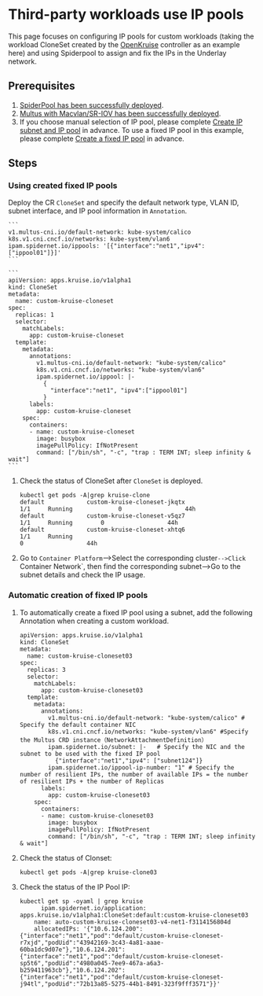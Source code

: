 # Third-party workloads use IP pools

This page focuses on configuring IP pools for custom workloads (taking the workload CloneSet created by the [OpenKruise](https://github.com/openkruise/kruise) controller as an example here)  and using Spiderpool to assign and fix the IPs in the Underlay network.

## Prerequisites

1. [SpiderPool has been successfully deployed](install.md). 
2. [Multus with Macvlan/SR-IOV has been successfully deployed](../multus-underlay/install.md).
3. If you choose manual selection of IP pool, please complete [Create IP subnet and IP pool](../spiderpool/createpool.md) in advance. To use a fixed IP pool in this example, please complete [Create a fixed IP pool](../spiderpool/createpool.md) in advance.

## Steps

### Using created fixed IP pools

Deploy the CR `CloneSet` and specify the default network type, VLAN ID, subnet interface, and IP pool information in `Annotation`.

    ```
    v1.multus-cni.io/default-network: kube-system/calico
    k8s.v1.cni.cncf.io/networks: kube-system/vlan6
    ipam.spidernet.io/ippools: '[{"interface":"net1","ipv4":["ippool01"]}]'
    ```

    ```
    apiVersion: apps.kruise.io/v1alpha1
    kind: CloneSet
    metadata:
      name: custom-kruise-cloneset
    spec:
      replicas: 1
      selector:
        matchLabels:
          app: custom-kruise-cloneset
      template:
        metadata:
          annotations:
            v1.multus-cni.io/default-network: "kube-system/calico"
            k8s.v1.cni.cncf.io/networks: "kube-system/vlan6"
            ipam.spidernet.io/ippool: |-
              {
                "interface":"net1", "ipv4":["ippool01"]
              }
          labels:
            app: custom-kruise-cloneset
        spec:
          containers:
          - name: custom-kruise-cloneset
            image: busybox
            imagePullPolicy: IfNotPresent
            command: ["/bin/sh", "-c", "trap : TERM INT; sleep infinity & wait"]
    ```

1. Check the status of CloneSet after `CloneSet` is deployed.

    ```
    kubectl get pods -A|grep kruise-clone
    default            custom-kruise-cloneset-jkqtx                                      1/1     Running             0                  44h
    default            custom-kruise-cloneset-v5qz7                                      1/1     Running        0                  44h
    default            custom-kruise-cloneset-xhtq6                                      1/1     Running
    0                  44h
    ```

2.  Go to `Container Platform`-->Select the corresponding cluster`-->Click `Container Network`, then find the corresponding subnet-->Go to the subnet details and check the IP usage.

### Automatic creation of fixed IP pools

1. To automatically create a fixed IP pool using a subnet, add the following Annotation when creating a custom workload.

    ```
    apiVersion: apps.kruise.io/v1alpha1
    kind: CloneSet
    metadata:
      name: custom-kruise-cloneset03
    spec:
      replicas: 3
      selector:
        matchLabels:
          app: custom-kruise-cloneset03
      template:
        metadata:
          annotations:
            v1.multus-cni.io/default-network: "kube-system/calico" # Specify the default container NIC
            k8s.v1.cni.cncf.io/networks: "kube-system/vlan6" #Specify the Multus CRD instance（NetworkAttachmentDefinition）
            ipam.spidernet.io/subnet: |-   # Specify the NIC and the subnet to be used with the fixed IP pool
              {"interface":"net1","ipv4": ["subnet124"]}
            ipam.spidernet.io/ippool-ip-number: "1" # Specify the number of resilient IPs, the number of available IPs = the number of resilient IPs + the number of Replicas
          labels:
            app: custom-kruise-cloneset03
        spec:
          containers:
          - name: custom-kruise-cloneset03
            image: busybox
            imagePullPolicy: IfNotPresent
            command: ["/bin/sh", "-c", "trap : TERM INT; sleep infinity & wait"]
    ```

2. Check the status of Clonset:

    ```
    kubectl get pods -A|grep kruise-clone03
    ```

3. Check the status of the IP Pool IP:

    ```
    kubectl get sp -oyaml | grep kruise
          ipam.spidernet.io/application: apps.kruise.io/v1alpha1:CloneSet:default:custom-kruise-cloneset03
        name: auto-custom-kruise-cloneset03-v4-net1-f3114156804d
        allocatedIPs: '{"10.6.124.200":{"interface":"net1","pod":"default/custom-kruise-cloneset-r7xjd","podUid":"43942169-3c43-4a81-aaae-60ba1dc9d07e"},"10.6.124.201":{"interface":"net1","pod":"default/custom-kruise-cloneset-sp5t6","podUid":"4980a045-7ee9-467a-a6a3-b259411963cb"},"10.6.124.202":{"interface":"net1","pod":"default/custom-kruise-cloneset-j94tl","podUid":"72b13a85-5275-44b1-8491-323f9fff3571"}}'
   
    ```

